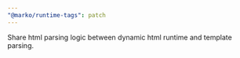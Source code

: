 ```yaml
---
"@marko/runtime-tags": patch
---
```


Share html parsing logic between dynamic html runtime and template parsing.
